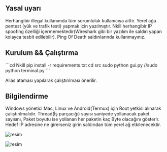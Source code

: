 ## Yasal uyarı

Herhangibir illegal kullanımda tüm sorumluluk kullanıcıya aittir.
Yerel ağa pentest (yük ve trafik testi) yapmak için yazılmıştır.
Nkill herhangibir IP spoofing özelliği içermemektedir(Wireshark gibi bir yazılım ile saldırı yapan kolayca tesbit edilebilir).
Ping Of Death saldırılarında kullanmayınız.


## Kurulum && Çalıştırma

\```cd Nkill
pip install -r requirements.txt
cd src 
sudo python gui.py //sudo python terminal.py \```

Alias ataması yapılarak çalıştırılması önerilir.

## Bilgilendirme

Windows yönetici Mac, Linux ve Android(Termux) için Root yetkisi alınarak çalıştırılmalıdır.
Thread(İş parçacığı) sayısı saniyede yollanacak paket sayısını, Paket boyutu ise yollanan her paketin kaç Byte olacağını gösterir.
Hedef IP adresine ne girerseniz girin saldırıdan tüm yerel ağ etkilenecektir.

![resim](https://github.com/user-attachments/assets/2640948c-80a9-41ba-b66d-07ac7b82f554)

![resim](https://github.com/user-attachments/assets/867c9f30-e2d1-4bd1-8a7c-fe3ef93f1ab9)




